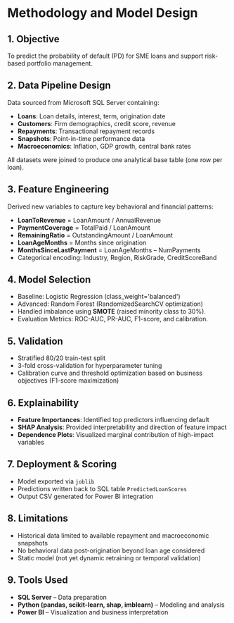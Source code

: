 # Methodology and Model Design

## 1. Objective
To predict the probability of default (PD) for SME loans and support risk-based portfolio management.

## 2. Data Pipeline Design
Data sourced from Microsoft SQL Server containing:
- **Loans**: Loan details, interest, term, origination date  
- **Customers**: Firm demographics, credit score, revenue  
- **Repayments**: Transactional repayment records  
- **Snapshots**: Point-in-time performance data  
- **Macroeconomics**: Inflation, GDP growth, central bank rates

All datasets were joined to produce one analytical base table (one row per loan).

## 3. Feature Engineering
Derived new variables to capture key behavioral and financial patterns:
- **LoanToRevenue** = LoanAmount / AnnualRevenue  
- **PaymentCoverage** = TotalPaid / LoanAmount  
- **RemainingRatio** = OutstandingAmount / LoanAmount  
- **LoanAgeMonths** = Months since origination  
- **MonthsSinceLastPayment** = LoanAgeMonths – NumPayments  
- Categorical encoding: Industry, Region, RiskGrade, CreditScoreBand

## 4. Model Selection
- Baseline: Logistic Regression (class_weight='balanced')  
- Advanced: Random Forest (RandomizedSearchCV optimization)  
- Handled imbalance using **SMOTE** (raised minority class to 30%).  
- Evaluation Metrics: ROC-AUC, PR-AUC, F1-score, and calibration.

## 5. Validation
- Stratified 80/20 train-test split  
- 3-fold cross-validation for hyperparameter tuning  
- Calibration curve and threshold optimization based on business objectives (F1-score maximization)

## 6. Explainability
- **Feature Importances**: Identified top predictors influencing default  
- **SHAP Analysis**: Provided interpretability and direction of feature impact  
- **Dependence Plots**: Visualized marginal contribution of high-impact variables

## 7. Deployment & Scoring
- Model exported via `joblib`  
- Predictions written back to SQL table `PredictedLoanScores`  
- Output CSV generated for Power BI integration

## 8. Limitations
- Historical data limited to available repayment and macroeconomic snapshots  
- No behavioral data post-origination beyond loan age considered  
- Static model (not yet dynamic retraining or temporal validation)

## 9. Tools Used
- **SQL Server** – Data preparation  
- **Python (pandas, scikit-learn, shap, imblearn)** – Modeling and analysis  
- **Power BI** – Visualization and business interpretation  
